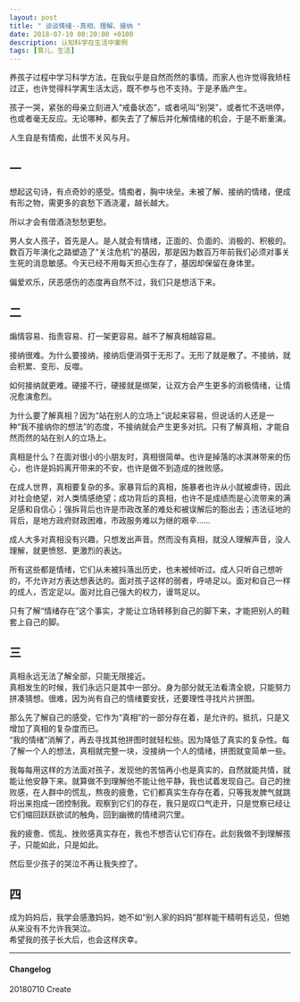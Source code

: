 ```yaml
---
layout: post
title: " 谈谈情绪--真相、理解、接纳 "
date: 2018-07-10 00:20:00 +0100
description: 认知科学在生活中案例
tags: [育儿，生活]
---
```


养孩子过程中学习科学方法，在我似乎是自然而然的事情。而家人也许觉得我矫枉过正，也许觉得科学离生活太远，既不参与也不支持。于是矛盾产生。

孩子一哭，紧张的母亲立刻进入“戒备状态”，或者吼叫“别哭”，或者忙不迭哄停，也或者毫无反应。无论哪种，都失去了了解后并化解情绪的机会，于是不断重演。

人生自是有情痴，此恨不关风与月。

## 一
想起这句诗，有点奇妙的感受。情痴者，胸中块垒。未被了解、接纳的情绪，便成有形之物，需更多的哀愁下酒浇灌，越长越大。

所以才会有借酒浇愁愁更愁。

男人女人孩子，首先是人。是人就会有情绪，正面的、负面的、消极的、积极的。数百万年演化之路塑造了“关注危机”的基因，那是因为数百万年前我们必须对事关生死的消息敏感。今天已经不用每天担心生存了，基因却保留在身体里。

偏爱欢乐，厌恶感伤的态度再自然不过，我们只是想活下来。

## 二
煽情容易、指责容易、打一架更容易。越不了解真相越容易。   

接纳很难。为什么要接纳，接纳后便消弭于无形了。无形了就是散了。不接纳，就会积累、变形、反噬。  

如何接纳就更难。硬接不行，硬接就是绑架，让双方会产生更多的消极情绪，让情况愈演愈烈。  

为什么要了解真相？因为“站在别人的立场上”说起来容易，但说话的人还是一种“我不接纳你的想法”的态度，不接纳就会产生更多对抗。只有了解真相，才能自然而然的站在别人的立场上。  

真相是什么？在面对很小的小朋友时，真相很简单。也许是掉落的冰淇淋带来的伤心，也许是妈妈离开带来的不安，也许是做不到造成的挫败感。  

在成人世界，真相要复杂的多。家暴背后的真相，施暴者也许从小就被虐待，因此对社会绝望，对人类情感绝望；成功背后的真相，也许不是成绩而是心流带来的满足感和自信心；强拆背后也许是市政改革的难处和被误解后的豁出去；违法征地的背后，是地方政府财政困难，市政服务难以为继的艰辛……   

成人大多对真相没有兴趣，只想发出声音。然而没有真相，就没人理解声音，没人理解，就更愤怒、更激烈的表达。

所有这些都是情绪，它们从未被抖落出历史，也未被倾听过。成人只听自己想听的，不允许对方表达想表达的。面对孩子这样的弱者，呼哧足以。面对和自己一样的成人，否定足以。面对比自己强大的权力，谩骂足以。   

只有了解“情绪存在”这个事实，才能让立场转移到自己的脚下来，才能把别人的鞋套上自己的脚。 

## 三
真相永远无法了解全部，只能无限接近。   
真相发生的时候，我们永远只是其中一部分。身为部分就无法看清全貌，只能努力拼凑猜想。很难，因为尚有自己的情绪要安抚，还要理性寻找片片拼图。   

那么先了解自己的感受，它作为“真相”的一部分存在着，是允许的。抵抗，只是又增加了真相的复杂度而已。   
“我的情绪”消解了，再去寻找其他拼图时就轻松些。因为降低了真实的复杂性。每了解一个人的想法，真相就完整一块，没接纳一个人的情绪，拼图就变简单一些。  

我每每用这样的方法面对孩子，发现他的苦恼再小也是真实的，自然就能共情，就能让他安静下来。就算做不到理解他不能让他平静，我也试着发现自己。自己的挫败感，在人群中的慌乱，熬夜的疲惫，它们都真实生存存在着，只等我发脾气就跳将出来抱成一团控制我。观察到它们的存在，我只是叹口气走开，只是觉察已经让它们缩回跃跃欲试的触角，回到幽微的情绪洞穴里。

我的疲惫、慌乱、挫败感真实存在，我也不想否认它们存在。此刻我做不到理解孩子，只能如此，只是如此。

然后至少孩子的哭泣不再让我失控了。


## 四 
成为妈妈后，我学会感激妈妈，她不如“别人家的妈妈”那样能干精明有远见，但她从来没有不允许我哭泣。   
希望我的孩子长大后，也会这样庆幸。

--- 
#### Changelog   
20180710 Create 
